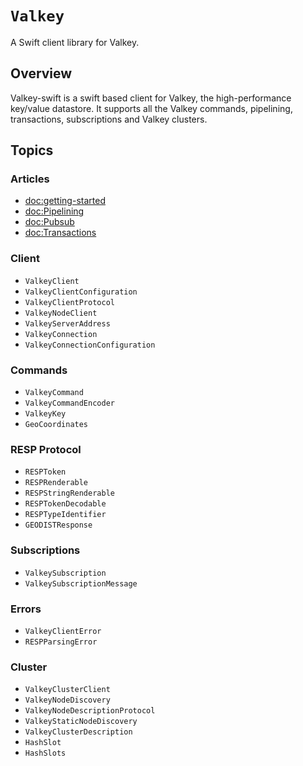 # ``Valkey``

A Swift client library for Valkey.

## Overview

Valkey-swift is a swift based client for Valkey, the high-performance key/value datastore. It supports all the Valkey commands, pipelining, transactions, subscriptions and Valkey clusters.

## Topics

### Articles

- <doc:getting-started>
- <doc:Pipelining>
- <doc:Pubsub>
- <doc:Transactions>

### Client

- ``ValkeyClient``
- ``ValkeyClientConfiguration``
- ``ValkeyClientProtocol``
- ``ValkeyNodeClient``
- ``ValkeyServerAddress``
- ``ValkeyConnection``
- ``ValkeyConnectionConfiguration``

### Commands

- ``ValkeyCommand``
- ``ValkeyCommandEncoder``
- ``ValkeyKey``
- ``GeoCoordinates``

### RESP Protocol

- ``RESPToken``
- ``RESPRenderable``
- ``RESPStringRenderable``
- ``RESPTokenDecodable``
- ``RESPTypeIdentifier``
- ``GEODISTResponse``

### Subscriptions

- ``ValkeySubscription``
- ``ValkeySubscriptionMessage``

### Errors

- ``ValkeyClientError``
- ``RESPParsingError``

### Cluster

- ``ValkeyClusterClient``
- ``ValkeyNodeDiscovery``
- ``ValkeyNodeDescriptionProtocol``
- ``ValkeyStaticNodeDiscovery``
- ``ValkeyClusterDescription``
- ``HashSlot``
- ``HashSlots``

